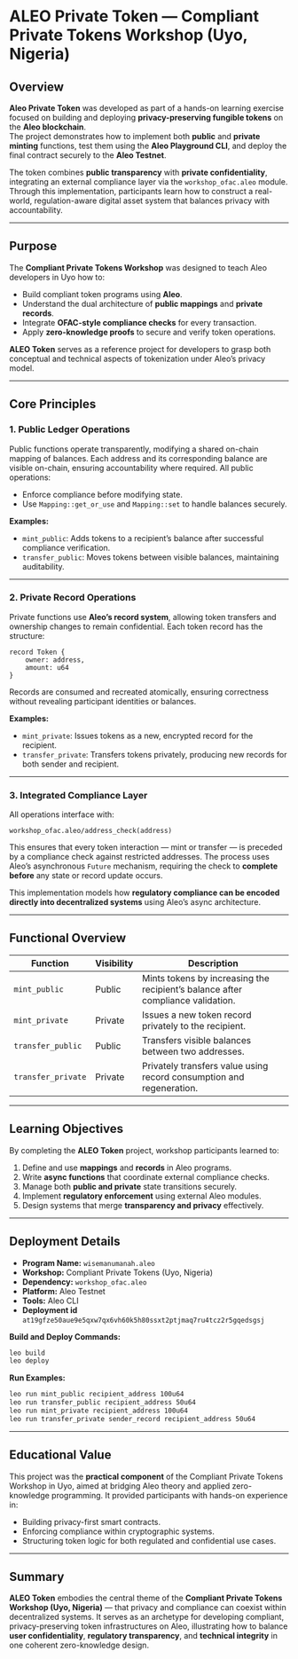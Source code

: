 # ALEO Private Token — Compliant Private Tokens Workshop (Uyo, Nigeria)

## Overview

**Aleo Private Token** was developed as part of a hands-on learning exercise focused on building and deploying **privacy-preserving fungible tokens** on the **Aleo blockchain**.  
The project demonstrates how to implement both **public** and **private minting** functions, test them using the **Aleo Playground CLI**, and deploy the final contract securely to the **Aleo Testnet**.

The token combines **public transparency** with **private confidentiality**, integrating an external compliance layer via the `workshop_ofac.aleo` module. Through this implementation, participants learn how to construct a real-world, regulation-aware digital asset system that balances privacy with accountability.

---

## Purpose

The **Compliant Private Tokens Workshop** was designed to teach Aleo developers in Uyo how to:

* Build compliant token programs using **Aleo**.
* Understand the dual architecture of **public mappings** and **private records**.
* Integrate **OFAC-style compliance checks** for every transaction.
* Apply **zero-knowledge proofs** to secure and verify token operations.

**ALEO Token** serves as a reference project for developers to grasp both conceptual and technical aspects of tokenization under Aleo’s privacy model.

---

## Core Principles

### 1. **Public Ledger Operations**

Public functions operate transparently, modifying a shared on-chain mapping of balances. Each address and its corresponding balance are visible on-chain, ensuring accountability where required.
All public operations:

* Enforce compliance before modifying state.
* Use `Mapping::get_or_use` and `Mapping::set` to handle balances securely.

**Examples:**

* `mint_public`: Adds tokens to a recipient’s balance after successful compliance verification.
* `transfer_public`: Moves tokens between visible balances, maintaining auditability.

---

### 2. **Private Record Operations**

Private functions use **Aleo’s record system**, allowing token transfers and ownership changes to remain confidential.
Each token record has the structure:

```aleo
record Token {
    owner: address,
    amount: u64
}
```

Records are consumed and recreated atomically, ensuring correctness without revealing participant identities or balances.

**Examples:**

* `mint_private`: Issues tokens as a new, encrypted record for the recipient.
* `transfer_private`: Transfers tokens privately, producing new records for both sender and recipient.

---

### 3. **Integrated Compliance Layer**

All operations interface with:

```aleo
workshop_ofac.aleo/address_check(address)
```

This ensures that every token interaction — mint or transfer — is preceded by a compliance check against restricted addresses. The process uses Aleo’s asynchronous `Future` mechanism, requiring the check to **complete before** any state or record update occurs.

This implementation models how **regulatory compliance can be encoded directly into decentralized systems** using Aleo’s async architecture.

---

## Functional Overview

| Function           | Visibility | Description                                                                     |
| ------------------ | ---------- | ------------------------------------------------------------------------------- |
| `mint_public`      | Public     | Mints tokens by increasing the recipient’s balance after compliance validation. |
| `mint_private`     | Private    | Issues a new token record privately to the recipient.                           |
| `transfer_public`  | Public     | Transfers visible balances between two addresses.                               |
| `transfer_private` | Private    | Privately transfers value using record consumption and regeneration.            |

---

## Learning Objectives

By completing the **ALEO Token** project, workshop participants learned to:

1. Define and use **mappings** and **records** in Aleo programs.
2. Write **async functions** that coordinate external compliance checks.
3. Manage both **public and private** state transitions securely.
4. Implement **regulatory enforcement** using external Aleo modules.
5. Design systems that merge **transparency and privacy** effectively.

---

## Deployment Details

* **Program Name:** `wisemanumanah.aleo`
* **Workshop:** Compliant Private Tokens (Uyo, Nigeria)
* **Dependency:** `workshop_ofac.aleo`
* **Platform:** Aleo Testnet
* **Tools:** Aleo CLI
* **Deployment id** `at19gfze50aue9e5qxw7qx6vh60k5h80ssxt2ptjmaq7ru4tcz2r5gqedsgsj`

**Build and Deploy Commands:**

```bash
leo build
leo deploy
```

**Run Examples:**

```bash
leo run mint_public recipient_address 100u64
leo run transfer_public recipient_address 50u64
leo run mint_private recipient_address 100u64
leo run transfer_private sender_record recipient_address 50u64
```

---

## Educational Value

This project was the **practical component** of the Compliant Private Tokens Workshop in Uyo, aimed at bridging Aleo theory and applied zero-knowledge programming. It provided participants with hands-on experience in:

* Building privacy-first smart contracts.
* Enforcing compliance within cryptographic systems.
* Structuring token logic for both regulated and confidential use cases.

---

## Summary

**ALEO Token** embodies the central theme of the **Compliant Private Tokens Workshop (Uyo, Nigeria)** — that privacy and compliance can coexist within decentralized systems. It serves as an archetype for developing compliant, privacy-preserving token infrastructures on Aleo, illustrating how to balance **user confidentiality**, **regulatory transparency**, and **technical integrity** in one coherent zero-knowledge design.
